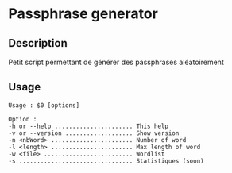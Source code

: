 # Passphrase generator

## Description
Petit script permettant de générer des passphrases aléatoirement

## Usage
```
Usage : $0 [options]

Option :
-h or --help ...................... This help
-v or --version ................... Show version
-n <nbWord> ....................... Number of word 
-l <length> ....................... Max length of word
-w <file> ......................... Wordlist
-s ................................ Statistiques (soon)
```
